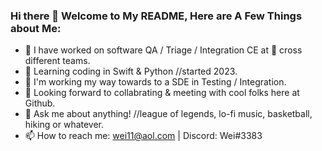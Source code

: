 ### Hi there 👋  Welcome to My README, Here are A Few Things about Me:  

- 🔭 I have worked on software QA / Triage / Integration CE at  cross different teams. 
- 🌱 Learning coding in Swift & Python //started 2023. 
- 👀 I'm working my way towards to a SDE in Testing / Integration. 
- 👯 Looking forward to collabrating & meeting with cool folks here at Github. 
- 💬 Ask me about anything! //league of legends, lo-fi music, basketball, hiking or whatever. 
- 📫 How to reach me: wei11@aol.com  |  Discord: Wei#3383
